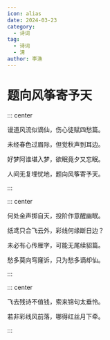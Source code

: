 ```yaml
---
icon: alias
date: 2024-03-23
category:
  - 诗词
tag:
  - 诗词
  - 清
author: 李渔
---
```


# 题向风筝寄予天

<!-- more -->

::: center

谩道风流似谪仙，伤心徒赋四愁篇。

未经春色过眉际，但觉秋声到耳边。

好梦阿谁堪入梦，欲眠竟夕又忘眠。

人间无复埋忧地，题向风筝寄予天。

:::



::: center

何处金声掷自天，投阶作意醒幽眠。

纸鸢只合飞云外，彩线何缘断日边？

未必有心传雁字，可能无尾续貂篇。

愁多莫向穹窿诉，只为愁多谪却仙。

:::


::: center

飞去残诗不值钱，索来锦句太垂怜。

若非彩线风前落，哪得红丝月下牵。

:::